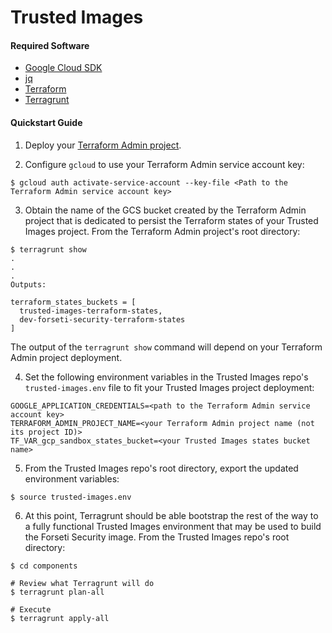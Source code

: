 # Trusted Images

#### Required Software

- [Google Cloud SDK](https://cloud.google.com/sdk/docs/quickstarts)
- [jq](https://stedolan.github.io/jq/download)
- [Terraform](https://www.terraform.io/downloads.html)
- [Terragrunt](https://github.com/gruntwork-io/terragrunt/releases)

#### Quickstart Guide

  1. Deploy your [Terraform Admin project](https://github.com/yhuang/terraform-admin).

  2. Configure `gcloud` to use your Terraform Admin service account key:
  ```
  $ gcloud auth activate-service-account --key-file <Path to the Terraform Admin service account key>
  ```

  3. Obtain the name of the GCS bucket created by the Terraform Admin project that is dedicated to persist the Terraform states of your Trusted Images project.  From the Terraform Admin project's root directory:
  ```
  $ terragrunt show
  .
  .
  .
  Outputs:

  terraform_states_buckets = [
    trusted-images-terraform-states,
    dev-forseti-security-terraform-states
  ]
  ```
  The output of the `terragrunt show` command will depend on your Terraform Admin project deployment.

  4. Set the following environment variables in the Trusted Images repo's `trusted-images.env` file to fit your Trusted Images project deployment:
  ```
  GOOGLE_APPLICATION_CREDENTIALS=<path to the Terraform Admin service account key>
  TERRAFORM_ADMIN_PROJECT_NAME=<your Terraform Admin project name (not its project ID)>
  TF_VAR_gcp_sandbox_states_bucket=<your Trusted Images states bucket name>
  ```

  5. From the Trusted Images repo's root directory, export the updated environment variables:
  ```
  $ source trusted-images.env
  ```

  6. At this point, Terragrunt should be able bootstrap the rest of the way to a fully functional Trusted Images environment that may be used to build the Forseti Security image.  From the Trusted Images repo's root directory:
  ```
  $ cd components

  # Review what Terragrunt will do
  $ terragrunt plan-all

  # Execute
  $ terragrunt apply-all
  ```
